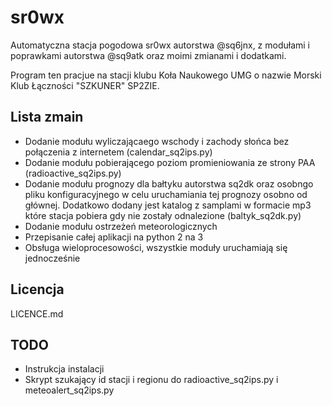 # sr0wx
Automatyczna stacja pogodowa sr0wx autorstwa @sq6jnx, z modułami i poprawkami autorstwa @sq9atk oraz moimi zmianami i dodatkami.

Program ten pracjue na stacji klubu Koła Naukowego UMG o nazwie Morski Klub Łączności "SZKUNER" SP2ZIE.

## Lista zmain
- Dodanie modułu wyliczającaego wschody i zachody słońca bez połączenia z internetem (calendar_sq2ips.py)
- Dodanie modułu pobierającego poziom promieniowania ze strony PAA (radioactive_sq2ips.py)
- Dodanie modułu prognozy dla bałtyku autorstwa sq2dk oraz osobngo pliku konfiguracyjnego w celu uruchamiania tej prognozy osobno od głównej. Dodatkowo dodany jest katalog z samplami w formacie mp3 które stacja pobiera gdy nie zostały odnalezione (baltyk_sq2dk.py)
- Dodanie modułu ostrzeżeń meteorologicznych
- Przepisanie całej aplikacji na python 2 na 3
- Obsługa wieloprocesowości, wszystkie moduły uruchamiają się jednocześnie

## Licencja
LICENCE.md

## TODO
- Instrukcja instalacji
- Skrypt szukający id stacji i regionu do radioactive_sq2ips.py i meteoalert_sq2ips.py